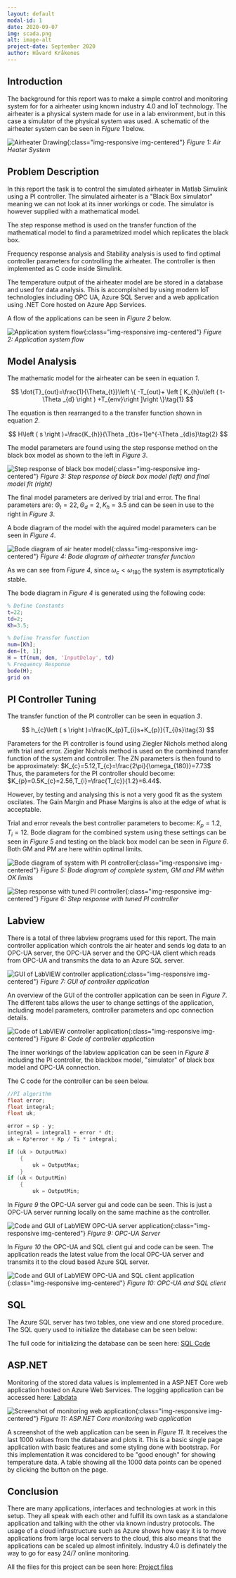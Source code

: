 ```yaml
---
layout: default
modal-id: 1
date: 2020-09-07
img: scada.png
alt: image-alt
project-date: September 2020
author: Håvard Kråkenes
---
```


## Introduction

The background for this report was to make a simple control and monitoring system for for a airheater using known industry 4.0 and IoT technology. The airheater is a physical system made for use in a lab environment, but in this case a simulator of the physical system was used. A schematic of the airheater system can be seen in *Figure 1* below.

![Airheater Drawing](img/projects/scada/Airheater.png){:class="img-responsive img-centered"}
*Figure 1: Air Heater System*  

## Problem Description

In this report the task is to control the simulated airheater in Matlab Simulink using a PI controller. The simulated airheater is a "Black Box simulator" meaning we can not look at its inner workings or code. The simulator is however supplied with a mathematical model.

The step response method is used on the transfer function of the mathematical model to find a parametrized model which replicates the black box.

Frequency response analysis and Stability analysis is used to find optimal controller parameters for controlling the airheater. The controller is then implemented as C code inside Simulink.

The temperature output of the airheater model are be stored in a database and used for data analysis. This is accomplished by using modern IoT technologies including OPC UA, Azure SQL Server and a web application using .NET Core hosted on Azure App Services.  

A flow of the applications can be seen in *Figure 2* below.

![Application system flow](img/projects/scada/flow.png){:class="img-responsive img-centered"}
*Figure 2: Application system flow*  

## Model Analysis  

The mathematic model for the airheater can be seen in equation *1*.

$$
\dot{T}_{out}=\frac{1}{\Theta_{t}}\left \{ -T_{out}+ \left [ K_{h}u\left ( t-\Theta _{d} \right ) +T_{env}\right ]\right \}\tag{1}
$$

The equation is then rearranged to a the transfer function shown in equation *2*.

$$
H\left ( s \right )=\frac{K_{h}}{\Theta _{t}s+1}e^{-\Theta _{d}s}\tag{2}
$$

The model parameters are found using the step response method on the black box model as shown to the left in *Figure 3*.

![Step response of black box model](img/projects/scada/Stepresponse.png){:class="img-responsive img-centered"}
*Figure 3: Step response of black box model (left) and final model fit (right)*

The final model parameters are derived by trial and error. The final parameters are: $\Theta_{t}=22,\Theta_{d}=2,K_{h}=3.5$ and can be seen in use to the right in *Figure 3*.

A bode diagram of the model with the aquired model parameters can be seen in *Figure 4*.

![Bode diagram of air heater model](img/projects/scada/Bode1.png){:class="img-responsive img-centered"}
*Figure 4: Bode diagram of airheater transfer function*

As we can see from *Figure 4*, since $\omega_{c}<\omega_{180}$ the system is asymptotically stable.

The bode diagram in *Figure 4* is generated using the following code:
```matlab
% Define Constants
t=22;
td=2;
Kh=3.5;

% Define Transfer function
num=[Kh];
den=[t, 1];
H = tf(num, den, 'InputDelay', td)
% Frequency Response
bode(H);
grid on
```

## PI Controller Tuning

The transfer function of the PI controller can be seen in equation *3*.

$$
h_{c}\left ( s \right )=\frac{K_{p}T_{i}s+K_{p}}{T_{i}s}\tag{3}
$$

Parameters for the PI controller is found using Ziegler Nichols method along with trial and error. Ziegler Nichols method is used on the combined transfer function of the system and controller. The ZN parameters is then found to be approximately: $K_{c}=5.12,T_{c}=\frac{2\pi}{\omega_{180}}=7.73$ Thus, the parameters for the PI controller should become: $K_{p}=0.5K_{c}=2.56,T_{i}=\frac{T_{c}}{1.2}=6.44$.

However, by testing and analysing this is not a very good fit as the system oscilates. The Gain Margin and Phase Margins is also at the edge of what is acceptable.

Trial and error reveals the best controller parameters to become: $K_{p}=1.2,T_{i}=12$. Bode diagram for the combined system using these settings can be seen in *Figure 5* and testing on the black box model can be seen in *Figure 6*. Both GM and PM are here within optimal limits.

![Bode diagram of system with PI controller](img/projects/scada/Bode2.png){:class="img-responsive img-centered"}
*Figure 5: Bode diagram of complete system, GM and PM within OK limits*

![Step response with tuned PI controller](img/projects/scada/StepPI.png){:class="img-responsive img-centered"}
*Figure 6: Step response with tuned PI controller*

## Labview

There is a total of three labview programs used for this report. The main controller application which controls the air heater and sends log data to an OPC-UA server, the OPC-UA server and the OPC-UA client which reads from OPC-UA and transmits the data to an Azure SQL server.

![GUI of LabVIEW controller application](img/projects/scada/view1gui.PNG){:class="img-responsive img-centered"}
*Figure 7: GUI of controller application*

An overview of the GUI of the controller application can be seen in *Figure 7*. The different tabs allows the user to change settings of the application, including model parameters, controller parameters and opc connection details.

![Code of LabVIEW controller application](img/projects/scada/view1code.PNG){:class="img-responsive img-centered"}
*Figure 8: Code of controller application*

The inner workings of the labview application can be seen in *Figure 8* including the PI controller, the blackbox model, "simulator" of black box model and OPC-UA connection.

The C code for the controller can be seen below.
```c
//PI algorithm
float error;
float integral;
float uk;

error = sp - y;
integral = integral1 + error * dt;
uk = Kp*error + Kp / Ti * integral;

if (uk > OutputMax)
    {
        uk = OutputMax;
    }
if (uk < OutputMin)
    {
        uk = OutputMin;
```

In *Figure 9* the OPC-UA server gui and code can be seen. This is just a OPC-UA server running locally on the same machine as the controller.

![Code and GUI of LabVIEW OPC-UA server application](img/projects/scada/view2.PNG){:class="img-responsive img-centered"}
*Figure 9: OPC-UA Server*

In *Figure 10* the OPC-UA and SQL client gui and code can be seen. The application reads the latest value from the local OPC-UA server and transmits it to the cloud based Azure SQL server.

![Code and GUI of LabVIEW OPC-UA and SQL client application](img/projects/scada/view3.PNG){:class="img-responsive img-centered"}
*Figure 10: OPC-UA and SQL client*

## SQL

The Azure SQL server has two tables, one view and one stored procedure. The SQL query used to initialize the database can be seen below:

The full code for initializing the database can be seen here: [SQL Code](https://github.com/haavardnk/IIA4217/blob/gh-pages/files/projects/scada/Database.sql)

## ASP.NET

Monitoring of the stored data values is implemented in a ASP.NET Core web application hosted on Azure Web Services. The logging application can be accessed here: [Labdata](https://labdata.azurewebsites.net/)

![Screenshot of monitoring web application](img/projects/scada/aspnet.PNG){:class="img-responsive img-centered"}
*Figure 11: ASP.NET Core monitoring web application*

A screenshot of the web application can be seen in *Figure 11*. It receives the last 1000 values from the database and plots it. This is a basic single page application with basic features and some styling done with bootstrap. For this implementation it was concidered to be "good enough" for showing temperature data. A table showing all the 1000 data points can be opened by clicking the button on the page.

## Conclusion

There are many applications, interfaces and technologies at work in this setup. They all speak with each other and fulfill its own task as a standalone application and talking with the other via known industry protocols. The usage of a cloud infrastructure such as Azure shows how easy it is to move applications from large local servers to the cloud, this also means that the applications can be scaled up almost infinitely. Industry 4.0 is definately the way to go for easy 24/7 online monitoring.

All the files for this project can be seen here: [Project files](https://github.com/haavardnk/IIA4217/tree/gh-pages/files/projects/scada)